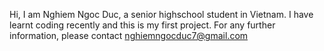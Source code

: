 Hi, I am Nghiem Ngoc Duc, a senior highschool student in Vietnam. I have learnt coding recently and this is my first project. For any further information, please contact nghiemngocduc7@gmail.com
